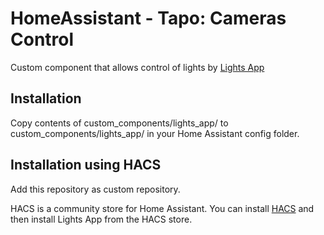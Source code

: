 # HomeAssistant - Tapo: Cameras Control

Custom component that allows control of lights by [Lights App](https://play.google.com/store/apps/details?id=com.novolink.lightapp&hl=en_US)

## Installation

Copy contents of custom_components/lights_app/ to custom_components/lights_app/ in your Home Assistant config folder.

## Installation using HACS

Add this repository as custom repository.

HACS is a community store for Home Assistant. You can install [HACS](https://github.com/custom-components/hacs) and then install Lights App from the HACS store.